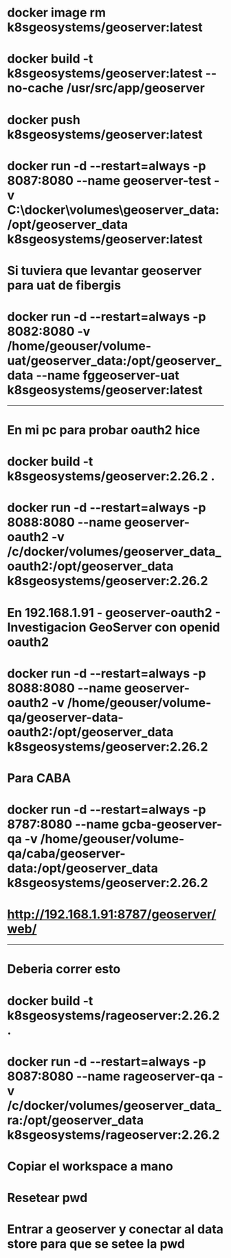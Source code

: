 # docker image rm k8sgeosystems/geoserver:latest
# docker build -t k8sgeosystems/geoserver:latest --no-cache /usr/src/app/geoserver
# docker push k8sgeosystems/geoserver:latest


# docker run -d --restart=always -p 8087:8080 --name geoserver-test -v C:\docker\volumes\geoserver_data:/opt/geoserver_data k8sgeosystems/geoserver:latest

# Si tuviera que levantar geoserver para uat de fibergis
# docker run -d --restart=always -p 8082:8080 -v /home/geouser/volume-uat/geoserver_data:/opt/geoserver_data --name fggeoserver-uat k8sgeosystems/geoserver:latest

---
# En mi pc para probar oauth2 hice 
# docker build -t k8sgeosystems/geoserver:2.26.2 .
# docker run -d --restart=always -p 8088:8080 --name geoserver-oauth2 -v /c/docker/volumes/geoserver_data_oauth2:/opt/geoserver_data k8sgeosystems/geoserver:2.26.2

# En 192.168.1.91 - geoserver-oauth2 - Investigacion GeoServer con openid oauth2
# docker run -d --restart=always -p 8088:8080 --name geoserver-oauth2 -v /home/geouser/volume-qa/geoserver-data-oauth2:/opt/geoserver_data k8sgeosystems/geoserver:2.26.2

# Para CABA
# docker run -d --restart=always -p 8787:8080 --name gcba-geoserver-qa -v /home/geouser/volume-qa/caba/geoserver-data:/opt/geoserver_data k8sgeosystems/geoserver:2.26.2

# http://192.168.1.91:8787/geoserver/web/

---
# Deberia correr esto 
# docker build -t k8sgeosystems/rageoserver:2.26.2 .
# docker run -d --restart=always -p 8087:8080 --name rageoserver-qa -v /c/docker/volumes/geoserver_data_ra:/opt/geoserver_data k8sgeosystems/rageoserver:2.26.2
# Copiar el workspace a mano
# Resetear pwd
# Entrar a geoserver y conectar al data store para que se setee la pwd
